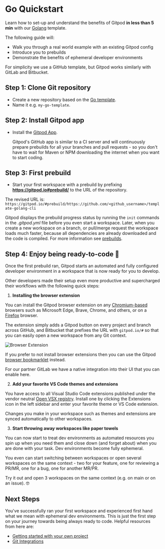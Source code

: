 <script context="module">
  export const prerender = true;
</script>

# Go Quickstart

Learn how to set-up and understand the benefits of Gitpod **in less than 5 min** with our [Golang](https://github.com/gitpod-io/template-golang-cli) template.

The following guide will:

- Walk you through a real world example with an existing Gitpod config
- Introduce you to prebuilds
- Demonstrate the benefits of ephemeral developer environments

For simplicity we use a GitHub template, but Gitpod works similarly with GitLab and Bitbucket.

## Step 1: Clone Git repository

- Create a new repository based on the [Go template](https://github.com/gitpod-io/template-golang-cli/generate).
- Name it e.g. `my-go-template`.

## Step 2: Install Gitpod app

- Install the [Gitpod App](https://github.com/apps/gitpod-io/installations/new).

  Gitpod's GitHub app is similar to a CI server and will continuously prepare prebuilds for all your branches and pull requests - so you don't have to wait for Maven or NPM downloading the internet when you want to start coding.

## Step 3: First prebuild

- Start your first workspace with a prebuild by prefixing **https://gitpod.io#prebuild/** to the URL of the repository.

The revised URL is: `https://gitpod.io/#prebuild/https://github.com/<github_username>/template-golang-cli`

Gitpod displays the prebuild progress status by running the `init` commands in the _.gitpod.yml_ file before you even start a workspace. Later, when you create a new workspace on a branch, or pull/merge request the workspace loads much faster, because all dependencies are already downloaded and the code is compiled. For more information see [prebuilds](/docs/prebuilds).

## Step 4: Enjoy being ready-to-code 🤙

Once the first prebuild ran, Gitpod starts an automated and fully configured developer environment in a workspace that is now ready for you to develop.

Other developers made their setup even more productive and supercharged their workflows with the following quick steps:

1. **Installing the browser extension**

You can install the Gitpod browser extension on any [Chromium-based](https://chrome.google.com/webstore/detail/gitpod-online-ide/dodmmooeoklaejobgleioelladacbeki) browsers such as Microsoft Edge, Brave, Chrome, and others, or on a [Firefox](https://addons.mozilla.org/firefox/addon/gitpod/) browser.

The extension simply adds a Gitpod button on every project and branch across GitHub, and Bitbucket that prefixes the URL with `gitpod.io/#` so that you can easily open a new workspace from any Git context.

![Browser Extension](../../../static/images/docs/browser-extension-lense.png)

If you prefer to not install browser extensions then you can use the Gitpod [browser bookmarklet](/docs/browser-bookmarklet) instead.

For our partner GitLab we have a native integration into their UI that you can enable here.

2. **Add your favorite VS Code themes and extensions**

You have access to all Visual Studio Code extensions published under the vendor neutral [Open VSX registry](https://open-vsx.org/). Install one by clicking the Extensions icon in the left sidebar and enter your favorite theme or VS Code extension.

Changes you make in your workspace such as themes and extensions are synced automatically to other workspaces.

3. **Start throwing away workspaces like paper towels**

You can now start to treat dev environments as automated resources you spin up when you need them and close down (and forget about) when you are done with your task. Dev environments become fully ephemeral.

You even can start switching between workspaces or open several workspaces on the same context - two for your feature, one for reviewing a PR/MR, one for a bug, one for another MR/PR.

Try it out and open 3 workspaces on the same context (e.g. on main or on an issue). 🤓

## Next Steps

You've successfully ran your first workspace and experienced first hand what we mean with ephemeral dev environments. This is just the first step on your journey towards being always ready to code. Helpful resources from here are:

- [Getting started with your own project](/docs/configure)
- [Git Integrations](/docs/integrations)
